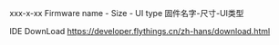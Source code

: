 xxx-x-xx
Firmware name - Size - UI type
固件名字-尺寸-UI类型

IDE DownLoad 
https://developer.flythings.cn/zh-hans/download.html
